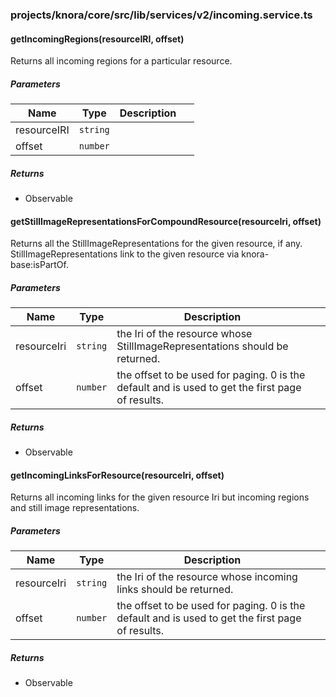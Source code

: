 ### projects/knora/core/src/lib/services/v2/incoming.service.ts


#### getIncomingRegions(resourceIRI, offset) 

Returns all incoming regions for a particular resource.




##### Parameters

| Name | Type | Description |  |
| ---- | ---- | ----------- | -------- |
| resourceIRI | `string`  |  | &nbsp; |
| offset | `number`  |  | &nbsp; |




##### Returns


-  Observable<any>



#### getStillImageRepresentationsForCompoundResource(resourceIri, offset) 

Returns all the StillImageRepresentations for the given resource, if any.
StillImageRepresentations link to the given resource via knora-base:isPartOf.




##### Parameters

| Name | Type | Description |  |
| ---- | ---- | ----------- | -------- |
| resourceIri | `string`  | the Iri of the resource whose StillImageRepresentations should be returned. | &nbsp; |
| offset | `number`  | the offset to be used for paging. 0 is the default and is used to get the first page of results. | &nbsp; |




##### Returns


-  Observable<any>



#### getIncomingLinksForResource(resourceIri, offset) 

Returns all incoming links for the given resource Iri
but incoming regions and still image representations.




##### Parameters

| Name | Type | Description |  |
| ---- | ---- | ----------- | -------- |
| resourceIri | `string`  | the Iri of the resource whose incoming links should be returned. | &nbsp; |
| offset | `number`  | the offset to be used for paging. 0 is the default and is used to get the first page of results. | &nbsp; |




##### Returns


-  Observable<any>



